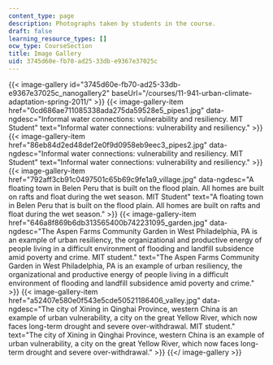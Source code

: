 ```yaml
---
content_type: page
description: Photographs taken by students in the course.
draft: false
learning_resource_types: []
ocw_type: CourseSection
title: Image Gallery
uid: 3745d60e-fb70-ad25-33db-e9367e37025c
---
```

{{< image-gallery id="3745d60e-fb70-ad25-33db-e9367e37025c_nanogallery2" baseUrl="/courses/11-941-urban-climate-adaptation-spring-2011/" >}}
{{< image-gallery-item href="0cd686ae711085338ada275da59528e5_pipes1.jpg" data-ngdesc="Informal water connections: vulnerability and resiliency. MIT Student" text="Informal water connections: vulnerability and resiliency." >}}
{{< image-gallery-item href="86eb84d2ed48def2e0f9d0958eb9eec3_pipes2.jpg" data-ngdesc="Informal water connections: vulnerability and resiliency. MIT Student" text="Informal water connections: vulnerability and resiliency." >}}
{{< image-gallery-item href="792aff3cb91c0497501c65b69c9fe1a9_village.jpg" data-ngdesc="A floating town in Belen Peru that is built on the flood plain. All homes are built on rafts and float during the wet season. MIT Student" text="A floating town in Belen Peru that is built on the flood plain. All homes are built on rafts and float during the wet season." >}}
{{< image-gallery-item href="646a8f869b6db313565400b742231095_garden.jpg" data-ngdesc="The Aspen Farms Community Garden in West Philadelphia, PA is an example of urban resiliency, the organizational and productive energy of people living in a difficult environment of flooding and landfill subsidence amid poverty and crime. MIT student." text="The Aspen Farms Community Garden in West Philadelphia, PA is an example of urban resiliency, the organizational and productive energy of people living in a difficult environment of flooding and landfill subsidence amid poverty and crime." >}}
{{< image-gallery-item href="a52407e580e0f543e5cde50521186406_valley.jpg" data-ngdesc="The city of Xining in Qinghai Province, western China is an example of urban vulnerability, a city on the great Yellow River, which now faces long-term drought and severe over-withdrawal. MIT student." text="The city of Xining in Qinghai Province, western China is an example of urban vulnerability, a city on the great Yellow River, which now faces long-term drought and severe over-withdrawal." >}}
{{</ image-gallery >}}
